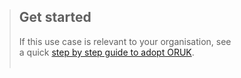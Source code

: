 > ## Get started
>
> If this use case is relevant to your organisation, see<br/>
> a quick [step by step guide to adopt ORUK](/adopt/use-cases/how-to-adopt-the-oruk-standard).
> <br/>
> <br/>